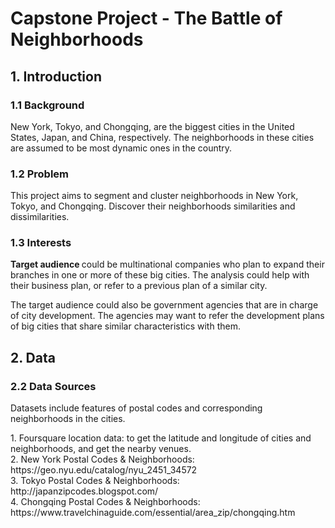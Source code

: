 <!DOCTYPE HTML>
<html lang="en">
<body>
	<h1> Capstone Project - The Battle of Neighborhoods </h1>
	<h2> 1. Introduction </h2>
	<h3> 1.1 Background </h3>
	<p>
		New York, Tokyo, and Chongqing, are the biggest cities in the United States, Japan, and China, respectively. The neighborhoods in these cities are assumed to be most dynamic ones in the country.
	<h3> 1.2 Problem </h3>
	<p>
		This project aims to segment and cluster neighborhoods in New York, Tokyo, and Chongqing. Discover their neighborhoods similarities and dissimilarities.
	<h3> 1.3 Interests </h3>
	<p>
		<b> Target audience </b> could be multinational companies who plan to expand their branches in one or more of these big cities. The analysis could help with their business plan, or refer to a previous plan of a similar city. 
	</p>
	<p>
		The target audience could also be government agencies that are in charge of city development. The agencies may want to refer the development plans of big cities that share similar characteristics with them.
	</p>	
	<h2> 2. Data </h2>
	<h3> 2.2 Data Sources </h3>
	<p>
		Datasets include features of postal codes and corresponding neighborhoods in the cities.
	</p>
	<p>
		1. Foursquare location data: to get the latitude and longitude of cities and neighborhoods, and get the nearby venues. </br>
		2. New York Postal Codes & Neighborhoods: https://geo.nyu.edu/catalog/nyu_2451_34572 </br>
		3. Tokyo Postal Codes & Neighborhoods: http://japanzipcodes.blogspot.com/ </br>
		4. Chongqing Postal Codes & Neighborhoods: https://www.travelchinaguide.com/essential/area_zip/chongqing.htm </br>
</body>
</html>

